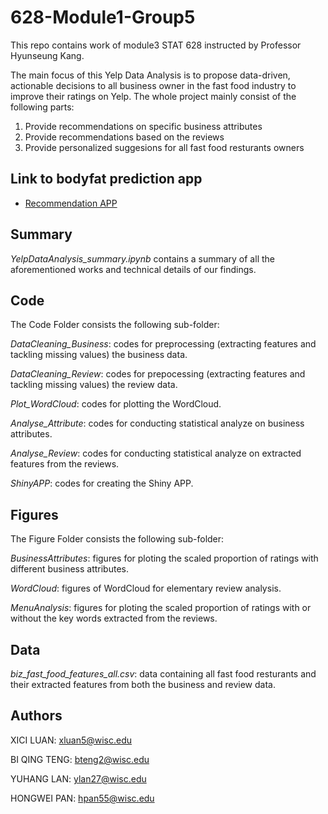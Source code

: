 # 628-Module1-Group5

This repo contains work of module3 STAT 628 instructed by Professor Hyunseung Kang.

The main focus of this Yelp Data Analysis is to propose data-driven, actionable decisions to all business owner in the fast food industry to improve their ratings on Yelp. The whole project mainly consist of the following parts:

1. Provide recommendations on specific business attributes
2. Provide recommendations based on the reviews
3. Provide personalized suggesions for all fast food resturants owners

## Link to bodyfat prediction app

- [Recommendation APP](https://hpan55.shinyapps.io/change2/)

## Summary

*YelpDataAnalysis_summary.ipynb* contains a summary of all the aforementioned works and technical details of our findings.


## Code

The Code Folder consists the following sub-folder:

*DataCleaning_Business*: codes for preprocessing (extracting features and tackling missing values) the business data.

*DataCleaning_Review*: codes for prepocessing (extracting features and tackling missing values) the review data. 

*Plot_WordCloud*: codes for plotting the WordCloud.

*Analyse_Attribute*: codes for conducting statistical analyze on business attributes. 

*Analyse_Review*: codes for conducting statistical analyze on extracted features from the reviews. 

*ShinyAPP*: codes for creating the Shiny APP.

## Figures

The Figure Folder consists the following sub-folder:

*BusinessAttributes*: figures for ploting the scaled proportion of ratings with different business attributes.

*WordCloud*: figures of WordCloud for elementary review analysis. 

*MenuAnalysis*: figures for ploting the scaled proportion of ratings with or without the key words extracted from the reviews.


## Data

*biz_fast_food_features_all.csv*: data containing all fast food resturants and their extracted features from both the business and review data. 

## Authors

XICI LUAN: xluan5@wisc.edu

BI QING TENG: bteng2@wisc.edu

YUHANG LAN: ylan27@wisc.edu

HONGWEI PAN: hpan55@wisc.edu
